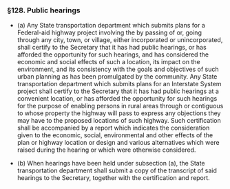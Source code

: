 ### §128. Public hearings
* (a) Any State transportation department which submits plans for a Federal-aid highway project involving the by passing of or, going through any city, town, or village, either incorporated or unincorporated, shall certify to the Secretary that it has had public hearings, or has afforded the opportunity for such hearings, and has considered the economic and social effects of such a location, its impact on the environment, and its consistency with the goals and objectives of such urban planning as has been promulgated by the community. Any State transportation department which submits plans for an Interstate System project shall certify to the Secretary that it has had public hearings at a convenient location, or has afforded the opportunity for such hearings for the purpose of enabling persons in rural areas through or contiguous to whose property the highway will pass to express any objections they may have to the proposed locations of such highway. Such certification shall be accompanied by a report which indicates the consideration given to the economic, social, environmental and other effects of the plan or highway location or design and various alternatives which were raised during the hearing or which were otherwise considered.

* (b) When hearings have been held under subsection (a), the State transportation department shall submit a copy of the transcript of said hearings to the Secretary, together with the certification and report.